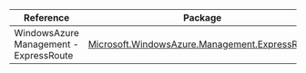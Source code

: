 | Reference | Package | Source |
|---|---|---|
|WindowsAzure Management - ExpressRoute|[Microsoft.WindowsAzure.Management.ExpressRoute](https://www.nuget.org/packages/Microsoft.WindowsAzure.Management.ExpressRoute)|[GitHub](https://github.com/Azure/azure-sdk-for-net)|
